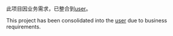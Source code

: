 此项目因业务需求，已整合到[user](https://github.com/flyce/user)。

This project has been consolidated into the [user](https://github.com/flyce/user) due to business requirements.
